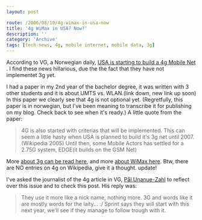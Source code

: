 ```yaml
---
layout: post

route: /2006/08/10/4g-wimax-in-usa-now
title: '4g WiMax in USA? Now?'
description: ''
category: 'Archive'
tags: [tech-news, 4g, mobile internet, mobile data, 3g]
---
```


According to VG, a Norwegian daily,
<a class="ph" target="_blank" rel="noopener noreferrer" href="http://www.vg.no/pub/vgart.hbs?artid=126024">USA
is starting to build a 4g Mobile Net</a> . I find these news hillarious, due the
the fact that they have not implementet 3g yet.

I had a paper in my 2nd year of the bachelor degree, it was written with 3 other
students and it is about UMTS vs. WLAN.(link down, new link up soon) In this
paper we clearly see that 4g is not optional yet. (Regretfully, this paper is in
norwegian, but I've been meaning to transcribe it for publishing on my blog.
Check back to see when it's ready.) A little quote from the paper:

> 4G is also started with criterias that will be implemented. This can seem a
> little hasty when USA is planned to build it's 3g net until 2007.
> (Wikipedia 2005) Until then, some Mobile Actors has settled for a 2.75G
> system, EDGE(it builds on the GSM Net)

More
<a class="ph" target="_blank" rel="noopener noreferrer" href="http://en.wikipedia.org/wiki/3g">about
3g can be read here</a>, and more
<a class="ph" target="_blank" rel="noopener noreferrer" href="http://en.wikipedia.org/wiki/Wimax">about
WiMax here</a>. Btw, there are NO entries on 4g on Wikipedia, give it a thought.
<span class="medium">update!</span>

I've asked the journalist of the 4g article in VG,
<a href="mailto:pal.unanue@vg.no">Pål Unanue-Zahl</a> to reflect over this issue
and to check this post. His reply was:

> They use it more like a nick name, nothing more. 3G and words like it are
> mostly words for the laity... :/ Sprint says they will start with this next
> year, we'll see if they manage to follow trough with it.
